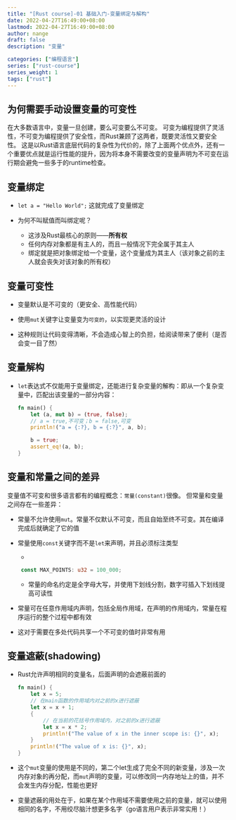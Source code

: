 ```yaml
---
title: "[Rust course]-01 基础入门-变量绑定与解构"
date: 2022-04-27T16:49:00+08:00
lastmod: 2022-04-27T16:49:00+08:00
author: nange
draft: false
description: "变量"

categories: ["编程语言"]
series: ["rust-course"]
series_weight: 1
tags: ["rust"]
---
```


## 为何需要手动设置变量的可变性

在大多数语言中，变量一旦创建，要么可变要么不可变。
可变为编程提供了灵活性，不可变为编程提供了安全性，而Rust兼顾了这两者，既要灵活性又要安全性。
这是以Rust语言底层代码的复杂性为代价的，除了上面两个优点外，还有一个重要优点就是运行性能的提升，因为将本身不需要改变的变量声明为不可变在运行期会避免一些多于的runtime检查。

## 变量绑定

* `let a = "Hello World";` 这就完成了变量绑定

* 为何不叫赋值而叫绑定呢？
  
  * 这涉及Rust最核心的原则——**所有权**
  * 任何内存对象都是有主人的，而且一般情况下完全属于其主人
  * 绑定就是把对象绑定给一个变量，这个变量成为其主人（该对象之前的主人就会丧失对该对象的所有权）

## 变量可变性

* 变量默认是不可变的（更安全、高性能代码）

* 使用`mut`关键字让变量变为`可变的`，以实现更灵活的设计

* 这种规则让代码变得清晰，不会造成心智上的负担，给阅读带来了便利（是否会变一目了然）
  
## 变量解构

* `let`表达式不仅能用于变量绑定，还能进行复杂变量的解构：即从一个复杂变量中，匹配出该变量的一部分内容：
  
  ```rust
  fn main() {
      let (a, mut b) = (true, false);
      // a = true,不可变；b = false,可变
      println!("a = {:?}, b = {:?}", a, b);
  
      b = true;
      assert_eq!(a, b);
  }
  ```

## 变量和常量之间的差异

变量值不可变和很多语言都有的编程概念：`常量(constant)`很像。 但常量和变量之间存在一些差异：

* 常量不允许使用`mut`。常量不仅默认不可变，而且自始至终不可变。其在编译完成后就确定了它的值

* 常量使用`const`关键字而不是`let`来声明，并且必须标注类型

  *

   ```rust
    const MAX_POINTS: u32 = 100_000;
    ```

  * 常量的命名约定是全字母大写，并使用下划线分割，数字可插入下划线提高可读性

* 常量可在任意作用域内声明，包括全局作用域，在声明的作用域内，常量在程序运行的整个过程中都有效
* 这对于需要在多处代码共享一个不可变的值时非常有用
  
## 变量遮蔽(shadowing)

* Rust允许声明相同的变量名，后面声明的会遮蔽前面的
  
  ```rust
  fn main() {
      let x = 5;
      // 在main函数的作用域内对之前的x进行遮蔽
      let x = x + 1;
      {
          // 在当前的花括号作用域内，对之前的x进行遮蔽
          let x = x * 2;
          println!("The value of x in the inner scope is: {}", x);
      }
      println!("The value of x is: {}", x);
  }
  ```

* 这个`mut`变量的使用是不同的，第二个let生成了完全不同的新变量，涉及一次内存对象的再分配，而`mut`声明的变量，可以修改同一内存地址上的值，并不会发生内存分配，性能也更好
* 变量遮蔽的用处在于，如果在某个作用域不需要使用之前的变量，就可以使用相同的名字，不用绞尽脑汁想更多名字（go语言用户表示非常实用！）
